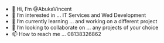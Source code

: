 - 👋 Hi, I’m @AbukaVincent
- 👀 I’m interested in ... IT Services and Wed Development
- 🌱 I’m currently learning ... and working on a different project
- 💞️ I’m looking to collaborate on ... any projects of your choice
- 📫 How to reach me ... 08138326862

<!---
AbukaVincent/AbukaVincent is a ✨ special ✨ repository because its `README.md` (this file) appears on your GitHub profile.
You can click the Preview link to take a look at your changes.
--->
